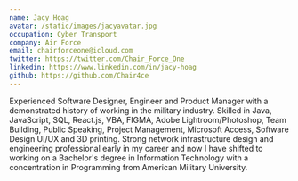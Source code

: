 ```yaml
---
name: Jacy Hoag
avatar: /static/images/jacyavatar.jpg
occupation: Cyber Transport
company: Air Force
email: chairforceone@icloud.com
twitter: https://twitter.com/Chair_Force_One
linkedin: https://www.linkedin.com/in/jacy-hoag
github: https://github.com/Chair4ce
---
```


Experienced Software Designer, Engineer and Product Manager with a demonstrated history of working in the military industry. Skilled in Java, JavaScript, SQL, React.js, VBA, FIGMA, Adobe Lightroom/Photoshop, Team Building, Public Speaking, Project Management, Microsoft Access, Software Design UI/UX and 3D printing. Strong network infrastructure design and engineering professional early in my career and now I have shifted to working on a Bachelor's degree in Information Technology with a concentration in Programming from American Military University.
